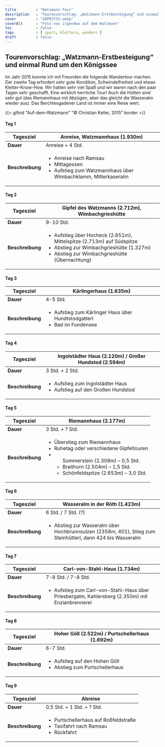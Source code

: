 ```yaml
---
title         : "Watzmann-Tour"
description   : "Tourenvorschlag: „Watzmann-Erstbesteigung“ und einmal Rund um den Königssee"
cover         : "GOPR3733.webp"
coverAlt      : "Foto von irgendwo auf dem Watzmann"
toc           : false
tags          : [ sport, klettern, wandern ]
draft         : false
---
```


## Tourenvorschlag: „Watzmann-Erstbesteigung“ und einmal Rund um den Königssee

Im Jahr 2015 konnte ich mit Freunden die folgende Wandertour machen. Der zweite Tag erfordert sehr gute Kondition, Schwindelfreiheit und etwas Kletter-Know-How. Wir hatten sehr viel Spaß und wir waren nach den paar Tagen sehr geschafft. Eine wirklich herrliche Tour! Auch die Hütten sind sehr gut (das Riemannhaus mit Abzügen, aber das gleicht die Wasseralm wieder aus). Das Berchtesgadener Land ist immer eine Reise wert.

{{< gifoid "Auf-dem-Watzmann" "© Christian Keller, 2015" border >}}

#### Tag 1

| **Tagesziel**    | Anreise, Watzmannhaus (1.930m)                                                                                                |
| ---------------- | ----------------------------------------------------------------------------------------------------------------------------- |
| **Dauer**        | Anreise + 4 Std.                                                                                                              |
| **Beschreibung** | <ul><li>Anreise nach Ramsau</li><li>Mittagessen</li><li>Aufstieg zum Watzmannhaus über Wimbachklamm, Mitterkaseralm</li></ul> |

#### Tag 2

| **Tagesziel**    | Gipfel des Watzmanns (2.712m), Wimbachgrieshütte                                                                                                                                          |
| ---------------- | ----------------------------------------------------------------------------------------------------------------------------------------------------------------------------------------- |
| **Dauer**        | 9-10 Std.                                                                                                                                                                                 |
| **Beschreibung** | <ul><li>Aufstieg über Hocheck (2.651m), Mittelspitze (2.713m) auf Südspitze</li><li>Abstieg zur Wimbachgrieshütte (1.327m)</li><li>Abstieg zur Wimbachgrieshütte (Übernachtung)</li></ul> |

#### Tag 3

| **Tagesziel**    | Kärlingerhaus (1.635m)                                                                       |
| ---------------- | -------------------------------------------------------------------------------------------- |
| **Dauer**        | 4-5 Std.                                                                                     |
| **Beschreibung** | <ul><li>Aufstieg zum Kärlinger Haus über Hundtstodgatterl</li><li>Bad im Fundensee</li></ul> |

#### Tag 4

| **Tagesziel**    | Ingolstädter Haus (2.120m) / Großer Hundstod (2.594m)                                     |
| ---------------- | ----------------------------------------------------------------------------------------- |
| **Dauer**        | 3 Std. + 2 Std.                                                                           |
| **Beschreibung** | <ul><li>Aufstieg zum Ingolstädter Haus</li><li>Aufstieg auf den Großen Hundstod</li></ul> |

#### Tag 5

| **Tagesziel**    | Riemannhaus (2.177m)                                                                                                                                                                                                               |
| ---------------- | ---------------------------------------------------------------------------------------------------------------------------------------------------------------------------------------------------------------------------------- |
| **Dauer**        | 3 Std. + ? Std.                                                                                                                                                                                                                    |
| **Beschreibung** | <ul><li>Überstieg zum Riemannhaus</li><li>Ruhetag oder verschiedene Gipfeltouren<li><ul></li>Sommerstein (2.308m) – 0,5 Std.</li><li>Breithorn (2.504m) – 1,5 Std.</li><li>Schönfeldspitze (2.653m) – 3,0 Std.</li></ul></li></ul> |

#### Tag 6

| **Tagesziel**    | Wasseralm in der Röth (1.423m)                                                                                                                                                                                                       |
| ---------------- | ------------------------------------------------------------------------------------------------------------------------------------------------------------------------------------------------------------------------------------ |
| **Dauer**        | 6 Std. / 7 Std. (?)                                                                                                                                                                                                                  |
| **Beschreibung** | <ul><li>Abstieg zur Wasseralm über Hochbrunnsulzen (2358m, 401), Stieg zum Steinhütterl, dann 424 bis Wasseralm</li></ul> |

#### Tag 7

| **Tagesziel**    | Carl-von-Stahl-Haus (1.734m)                                                                                                                                                            |
| ---------------- | --------------------------------------------------------------------------------------------------------------------------------------------------------------------------------------- |
| **Dauer**        | 7-8 Std. / 7-8 Std.                                                                                                                                                                     |
| **Beschreibung** | <ul><li>Aufstieg zum Carl-von-Stahl-Haus über Priesbergalm, Kahlersberg (2.350m) mit Enzianbrennerei</li></ul> |

#### Tag 8

| **Tagesziel**    | Hoher Göll (2.522m) / Purtschellerhaus (1.692m)                                    |
| ---------------- | ---------------------------------------------------------------------------------- |
| **Dauer**        | 6-7 Std.                                                                           |
| **Beschreibung** | <ul><li>Aufstieg auf den Hohen Göll</li><li>Abstieg zum Purtschellerhaus</li></ul> |

#### Tag 9

| **Tagesziel**    | Abreise                                                                                                            |
| ---------------- | ------------------------------------------------------------------------------------------------------------------ |
| **Dauer**        | 0,5 Std. + 1 Std. + ? Std.                                                                                         |
| **Beschreibung** | <ul><li>Purtschellerhaus auf Roßfeldstraße</li><li>Taxifahrt nach Ramsau</li><li>Rückfahrt</li></ul> |
